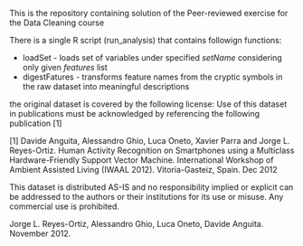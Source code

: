 This is the repository containing solution of the Peer-reviewed exercise for the Data Cleaning course 

There is a single R script (run_analysis) that contains followign functions: 

* loadSet - loads set of variables under specified *setName* considering only given *features* list
* digestFatures - transforms feature names from the cryptic symbols in the raw dataset into meaningful descriptions

the original dataset is covered by the following license:
Use of this dataset in publications must be acknowledged by referencing the following publication [1]

[1] Davide Anguita, Alessandro Ghio, Luca Oneto, Xavier Parra and Jorge L. Reyes-Ortiz. Human Activity Recognition on Smartphones using a Multiclass Hardware-Friendly Support Vector Machine. International Workshop of Ambient Assisted Living (IWAAL 2012). Vitoria-Gasteiz, Spain. Dec 2012

This dataset is distributed AS-IS and no responsibility implied or explicit can be addressed to the authors or their institutions for its use or misuse. Any commercial use is prohibited.

Jorge L. Reyes-Ortiz, Alessandro Ghio, Luca Oneto, Davide Anguita. November 2012.